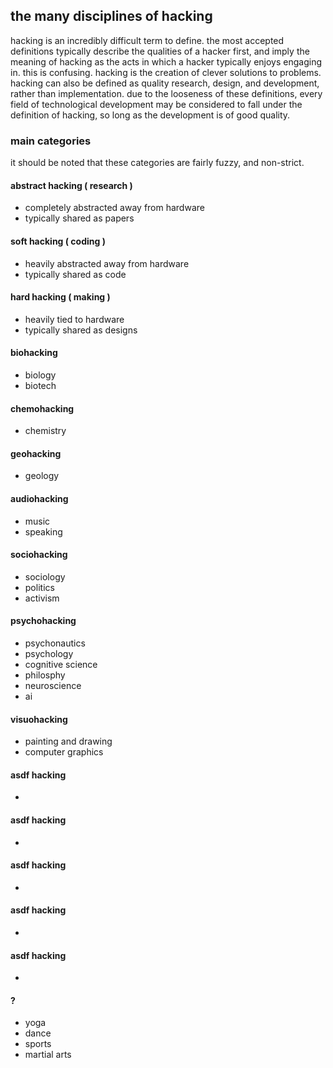 ## the many disciplines of hacking
hacking is an incredibly difficult term to define. the most accepted definitions typically describe the qualities of a hacker first, and imply the meaning of hacking as the acts in which a hacker typically enjoys engaging in. this is confusing. hacking is the creation of clever solutions to problems. hacking can also be defined as quality research, design, and development, rather than implementation. due to the looseness of these definitions, every field of technological development may be considered to fall under the definition of hacking, so long as the development is of good quality.

### main categories
it should be noted that these categories are fairly fuzzy, and non-strict.

#### abstract hacking ( research )
 - completely abstracted away from hardware
 - typically shared as papers

#### soft hacking ( coding )
 - heavily abstracted away from hardware
 - typically shared as code

#### hard hacking ( making )
 - heavily tied to hardware
 - typically shared as designs

#### biohacking
 - biology
 - biotech

#### chemohacking
 - chemistry

#### geohacking
 - geology

#### audiohacking
 - music
 - speaking

#### sociohacking
 - sociology
 - politics
 - activism

#### psychohacking
 - psychonautics
 - psychology
 - cognitive science
 - philosphy
 - neuroscience
 - ai

#### visuohacking
 - painting and drawing
 - computer graphics

#### asdf hacking
 - 

#### asdf hacking
 - 

#### asdf hacking
 - 

#### asdf hacking
 - 

#### asdf hacking
 - 

#### ?
 - yoga
 - dance
 - sports
 - martial arts
